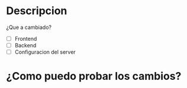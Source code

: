 # Descripcion
¿Que a cambiado?

- [ ] Frontend
- [ ] Backend
- [ ] Configuracion del server

# ¿Como puedo probar los cambios?
